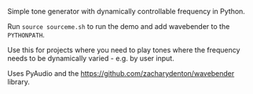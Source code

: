 Simple tone generator with dynamically controllable frequency in Python.

Run `source sourceme.sh` to run the demo and add wavebender to the `PYTHONPATH`.

Use this for projects where you need to play tones where the frequency needs to be dynamically varied - e.g. by user input.

Uses PyAudio and the https://github.com/zacharydenton/wavebender library.
